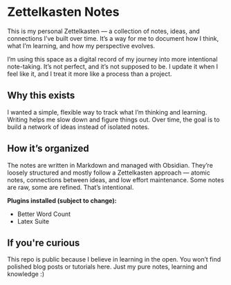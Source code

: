 # Zettelkasten Notes

This is my personal Zettelkasten — a collection of notes, ideas, and connections I’ve built over time. It’s a way for me to document how I think, what I’m learning, and how my perspective evolves.

I’m using this space as a digital record of my journey into more intentional note-taking. It’s not perfect, and it’s not supposed to be. I update it when I feel like it, and I treat it more like a process than a project.

## Why this exists

I wanted a simple, flexible way to track what I’m thinking and learning. Writing helps me slow down and figure things out. Over time, the goal is to build a network of ideas instead of isolated notes.

## How it’s organized

The notes are written in Markdown and managed with Obsidian. They’re loosely structured and mostly follow a Zettelkasten approach — atomic notes, connections between ideas, and low effort maintenance. Some notes are raw, some are refined. That’s intentional.

**Plugins installed (subject to change):**
- Better Word Count
- Latex Suite

## If you're curious

This repo is public because I believe in learning in the open. You won’t find polished blog posts or tutorials here. Just my pure notes, learning and knowledge :)